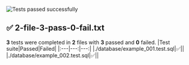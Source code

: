 ![Tests passed successfully](https://img.shields.io/badge/tests-All%20passed-success)
## ✅ 2-file-3-pass-0-fail.txt
**3** tests were completed in **2** files with **3** passed and **0** failed.
|Test suite|Passed|Failed|
|:---|---:|---:|
|./database/example_001.test.sql|✅||
|./database/example_002.test.sql|✅||